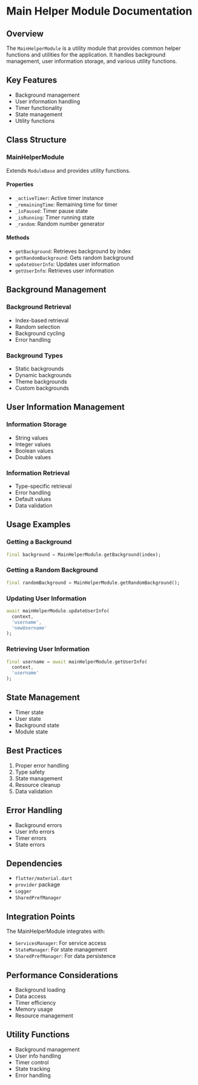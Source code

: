 # Main Helper Module Documentation

## Overview
The `MainHelperModule` is a utility module that provides common helper functions and utilities for the application. It handles background management, user information storage, and various utility functions.

## Key Features
- Background management
- User information handling
- Timer functionality
- State management
- Utility functions

## Class Structure

### MainHelperModule
Extends `ModuleBase` and provides utility functions.

#### Properties
- `_activeTimer`: Active timer instance
- `_remainingTime`: Remaining time for timer
- `_isPaused`: Timer pause state
- `_isRunning`: Timer running state
- `_random`: Random number generator

#### Methods
- `getBackground`: Retrieves background by index
- `getRandomBackground`: Gets random background
- `updateUserInfo`: Updates user information
- `getUserInfo`: Retrieves user information

## Background Management

### Background Retrieval
- Index-based retrieval
- Random selection
- Background cycling
- Error handling

### Background Types
- Static backgrounds
- Dynamic backgrounds
- Theme backgrounds
- Custom backgrounds

## User Information Management

### Information Storage
- String values
- Integer values
- Boolean values
- Double values

### Information Retrieval
- Type-specific retrieval
- Error handling
- Default values
- Data validation

## Usage Examples

### Getting a Background
```dart
final background = MainHelperModule.getBackground(index);
```

### Getting a Random Background
```dart
final randomBackground = MainHelperModule.getRandomBackground();
```

### Updating User Information
```dart
await mainHelperModule.updateUserInfo(
  context,
  'username',
  'newUsername'
);
```

### Retrieving User Information
```dart
final username = await mainHelperModule.getUserInfo(
  context,
  'username'
);
```

## State Management
- Timer state
- User state
- Background state
- Module state

## Best Practices
1. Proper error handling
2. Type safety
3. State management
4. Resource cleanup
5. Data validation

## Error Handling
- Background errors
- User info errors
- Timer errors
- State errors

## Dependencies
- `flutter/material.dart`
- `provider` package
- `Logger`
- `SharedPrefManager`

## Integration Points
The MainHelperModule integrates with:
- `ServicesManager`: For service access
- `StateManager`: For state management
- `SharedPrefManager`: For data persistence

## Performance Considerations
- Background loading
- Data access
- Timer efficiency
- Memory usage
- Resource management

## Utility Functions
- Background management
- User info handling
- Timer control
- State tracking
- Error handling 